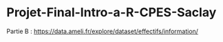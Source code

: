 # Projet-Final-Intro-a-R-CPES-Saclay

Partie B : https://data.ameli.fr/explore/dataset/effectifs/information/
